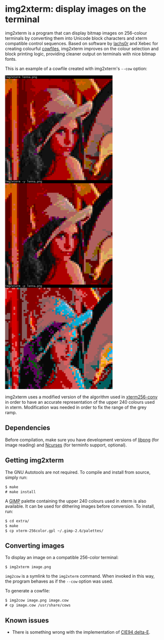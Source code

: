 img2xterm: display images on the terminal
=========================================

img2xterm is a program that can display bitmap images on 256-colour terminals
by converting them into Unicode block characters and xterm compatible control
sequences. Based on software by [lachs0r][1] and Xebec for creating colourful
[cowfiles][2], img2xterm improves on the colour selection and block printing
logic, providing cleaner output on terminals with nice bitmap fonts.

This is an example of a cowfile created with img2xterm's `--cow` option:

![Example of img2xterm in action.](lenna-img2xterm.png)

img2xterm uses a modified version of the algorithm used in [xterm256-conv][3]
in order to have an accurate representation of the upper 240 colours used in
xterm. Modification was needed in order to fix the range of the grey ramp.

[1]: http://srsfckn.biz/cows/img2cow.c
[2]: http://www.nog.net/~tony/warez/cowsay.shtml
[3]: http://frexx.de/xterm-256-notes

Dependencies
------------

Before compilation, make sure you have development versions of [libpng][4]
(for image reading) and [Ncurses][5] (for terminfo support, optional).

[4]: http://www.libpng.org/pub/png/libpng.html
[5]: http://www.gnu.org/software/ncurses/ncurses.html

Getting img2xterm
-----------------

The GNU Autotools are not required. To compile and install from source,
simply run:

    $ make
    # make install

A [GIMP][6] palette containing the upper 240 colours used in xterm is also
available. It can be used for dithering images before conversion. To install,
run:

    $ cd extra/
    $ make
    $ cp xterm-256color.gpl ~/.gimp-2.6/palettes/

[6]: http://www.gimp.org

Converting images
-----------------

To display an image on a compatible 256-color terminal:

    $ img2xterm image.png

`img2cow` is a symlink to the `img2xterm` command. When invoked in this way,
the program behaves as if the `--cow` option was used.

To generate a cowfile:

    $ img2cow image.png image.cow
    # cp image.cow /usr/share/cows

Known issues
------------
* There is something wrong with the implementation of [CIE94 delta-E][8].

[8]: https://en.wikipedia.org/wiki/Color_difference#CIE94
